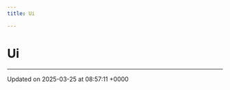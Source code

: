```yaml
---
title: Ui

---
```


# Ui








-------------------------------

Updated on 2025-03-25 at 08:57:11 +0000